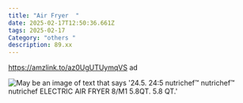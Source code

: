```yaml
---
title: "Air Fryer  "
date: 2025-02-17T12:50:36.661Z
tags: 2025-02-17
Category: "others "
description: 89.xx
---
```

https://amzlink.to/az0UgUTUymqVS  ad  



<!--StartFragment-->

![May be an image of text that says '24.5. 24:5 nutrichef™ nutrichef™ nutrichef ELECTRIC AIR FRYER 8/M1 5.8QT. 5.8 QT.'](https://scontent.fccu31-2.fna.fbcdn.net/v/t39.30808-6/480643916_1189186789883367_427784113144719376_n.jpg?stp=dst-jpg_p180x540_tt6&_nc_cat=103&ccb=1-7&_nc_sid=aa7b47&_nc_ohc=LT2eR-qSv0gQ7kNvgHQRrq0&_nc_oc=AdgEec5i4H2PLaupaOcn_oPSl7amKTxuyqlujV8Y0w7Nb_IiORDcaKgAw40IxzlHtnM&_nc_zt=23&_nc_ht=scontent.fccu31-2.fna&_nc_gid=AgCO3l_2s0PxEb_bn89J3qv&oh=00_AYAvgbAitFxpx0xEuAB2mbWr36nq_qptuBd_px_ZDUa8Kw&oe=67B90FF6)

<!--EndFragment-->